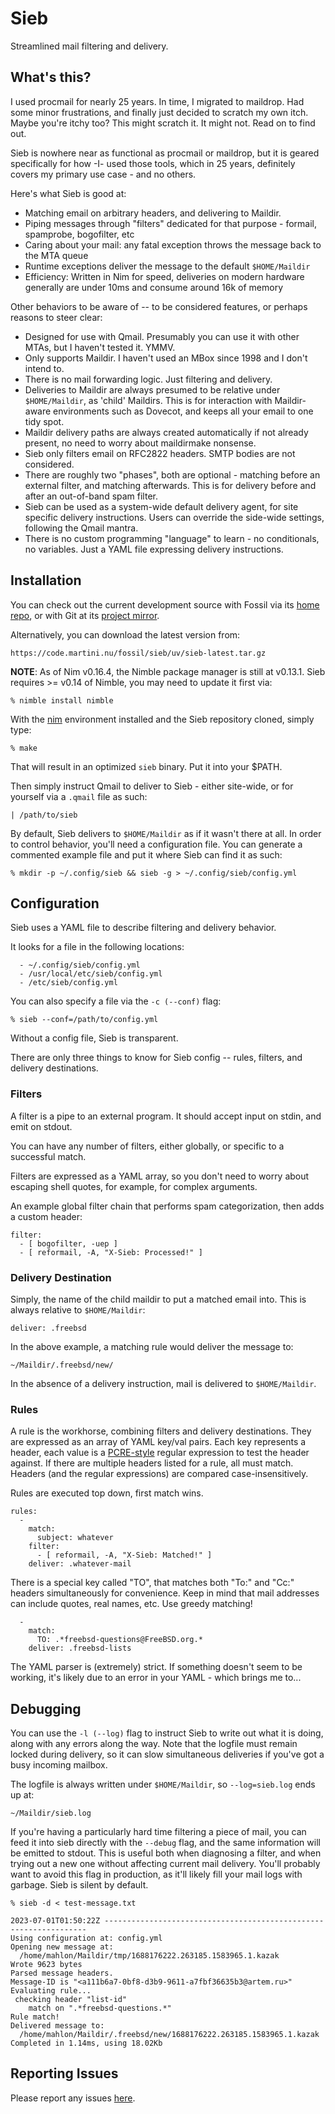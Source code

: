 
Sieb
====

Streamlined mail filtering and delivery.


What's this?
------------

I used procmail for nearly 25 years.  In time, I migrated to maildrop.  Had some
minor frustrations, and finally just decided to scratch my own itch.  Maybe you're
itchy too?  This might scratch it. It might not.  Read on to find out.

Sieb is nowhere near as functional as procmail or maildrop, but it is geared
specifically for how -I- used those tools, which in 25 years, definitely covers
my primary use case - and no others.

Here's what Sieb is good at:

  - Matching email on arbitrary headers, and delivering to Maildir.
  - Piping messages through "filters" dedicated for that purpose - formail,
    spamprobe, bogofilter, etc
  - Caring about your mail: any fatal exception throws the message back to the MTA queue
  - Runtime exceptions deliver the message to the default `$HOME/Maildir`
  - Efficiency:  Written in Nim for speed, deliveries on modern hardware generally
    are under 10ms and consume around 16k of memory

Other behaviors to be aware of -- to be considered features, or perhaps reasons
to steer clear:

  - Designed for use with Qmail.  Presumably you can use it with other MTAs,
    but I haven't tested it.  YMMV.
  - Only supports Maildir.  I haven't used an MBox since 1998 and I don't intend to.
  - There is no mail forwarding logic.  Just filtering and delivery.
  - Deliveries to Maildir are always presumed to be relative under `$HOME/Maildir`,
    as 'child' Maildirs. This is for interaction with Maildir-aware environments
    such as Dovecot, and keeps all your email to one tidy spot.
  - Maildir delivery paths are always created automatically if not already
	present, no need to worry about maildirmake nonsense.
  - Sieb only filters email on RFC2822 headers.  SMTP bodies are not considered.
  - There are roughly two "phases", both are optional - matching before an
	external filter, and matching afterwards.  This is for delivery before and
	after an out-of-band spam filter.
  - Sieb can be used as a system-wide default delivery agent, for site specific
    delivery instructions.  Users can override the side-wide settings, following
	the Qmail mantra.
  - There is no custom programming "language" to learn - no conditionals, no
    variables.  Just a YAML file expressing delivery instructions.


Installation
------------

You can check out the current development source with Fossil via its
[home repo](https://code.martini.nu/fossil/sieb), or with Git at its
[project mirror](https://github.com/mahlonsmith/sieb).

Alternatively, you can download the latest version from:

    https://code.martini.nu/fossil/sieb/uv/sieb-latest.tar.gz


**NOTE**: As of Nim v0.16.4, the Nimble package manager is still at v0.13.1.
Sieb requires >= v0.14 of Nimble, you may need to update it first via:

    % nimble install nimble


With the [nim](https://nim-lang.org/) environment installed and the Sieb
repository cloned, simply type:

    % make

That will result in an optimized `sieb` binary.  Put it into your $PATH.


Then simply instruct Qmail to deliver to Sieb - either site-wide, or for
yourself via a `.qmail` file as such:

    | /path/to/sieb


By default, Sieb delivers to `$HOME/Maildir` as if it wasn't there at all.  In
order to control behavior, you'll need a configuration file.  You can generate a
commented example file and put it where Sieb can find it as such:

    % mkdir -p ~/.config/sieb && sieb -g > ~/.config/sieb/config.yml


Configuration
-------------

Sieb uses a YAML file to describe filtering and delivery behavior.

It looks for a file in the following locations:

      - ~/.config/sieb/config.yml
      - /usr/local/etc/sieb/config.yml
      - /etc/sieb/config.yml

You can also specify a file via the `-c (--conf)` flag:

    % sieb --conf=/path/to/config.yml

Without a config file, Sieb is transparent.


There are only three things to know for Sieb config -- rules, filters, and
delivery destinations.


### Filters

A filter is a pipe to an external program.  It should accept input on stdin, and
emit on stdout.

You can have any number of filters, either globally, or specific to a successful
match.

Filters are expressed as a YAML array, so you don't need to worry about escaping
shell quotes, for example, for complex arguments.

An example global filter chain that performs spam categorization, then adds a
custom header:

    filter:
      - [ bogofilter, -uep ]
      - [ reformail, -A, "X-Sieb: Processed!" ]


### Delivery Destination

Simply, the name of the child maildir to put a matched email into.  This is
always relative to `$HOME/Maildir`:

    deliver: .freebsd

In the above example, a matching rule would deliver the message to:

    ~/Maildir/.freebsd/new/

In the absence of a delivery instruction, mail is delivered to `$HOME/Maildir`.


### Rules

A rule is the workhorse, combining filters and delivery destinations.  They are
expressed as an array of YAML key/val pairs. Each key represents a header, each
value is a [PCRE-style](http://pcre.org/current/doc/html/pcre2pattern.html)
regular expression to test the header against.  If there are multiple headers
listed for a rule, all must match.  Headers (and the regular expressions) are
compared case-insensitively.

Rules are executed top down, first match wins.

    rules:
      - 
        match:
          subject: whatever
        filter:
          - [ reformail, -A, "X-Sieb: Matched!" ]
        deliver: .whatever-mail

There is a special key called "TO", that matches both "To:" and "Cc:" headers
simultaneously for convenience.  Keep in mind that mail addresses can include
quotes, real names, etc.  Use greedy matching!

      - 
        match:
          TO: .*freebsd-questions@FreeBSD.org.*
        deliver: .freebsd-lists


The YAML parser is (extremely) strict.  If something doesn't seem to be working,
it's likely due to an error in your YAML - which brings me to...


Debugging
---------

You can use the `-l (--log)` flag to instruct Sieb to write out what it is
doing, along with any errors along the way.  Note that the logfile must remain
locked during delivery, so it can slow simultaneous deliveries if you've got a
busy incoming mailbox.

The logfile is always written under `$HOME/Maildir`, so `--log=sieb.log` ends up
at:

    ~/Maildir/sieb.log

If you're having a particularly hard time filtering a piece of mail, you can
feed it into sieb directly with the `--debug` flag, and the same information
will be emitted to stdout.  This is useful both when diagnosing a filter, and
when trying out a new one without affecting current mail delivery.  You'll
probably want to avoid this flag in production, as it'll likely fill your mail
logs with garbage.  Sieb is silent by default.

    % sieb -d < test-message.txt

    2023-07-01T01:50:22Z ------------------------------------------------------------------
    Using configuration at: config.yml
    Opening new message at:
      /home/mahlon/Maildir/tmp/1688176222.263185.1583965.1.kazak
    Wrote 9623 bytes
    Parsed message headers.
    Message-ID is "<a111b6a7-0bf8-d3b9-9611-a7fbf36635b3@artem.ru>"
    Evaluating rule...
     checking header "list-id"
        match on ".*freebsd-questions.*"
    Rule match!
    Delivered message to:
      /home/mahlon/Maildir/.freebsd/new/1688176222.263185.1583965.1.kazak
    Completed in 1.14ms, using 18.02Kb


Reporting Issues
----------------

Please report any issues [here](https://code.martini.nu/fossil/sieb/tktnew).

